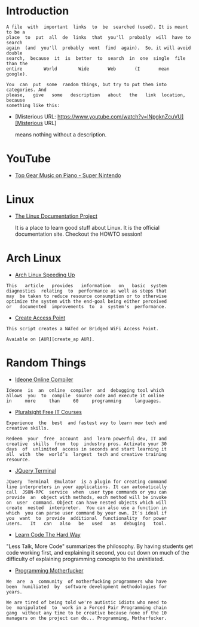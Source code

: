 # Introduction

    A file  with  important  links  to  be  searched (used). It is meant to be a
    place  to  put  all  de  links  that  you'll  probably  will  have to search
    again  (and  you'll  probably  wont  find  again).  So, it will avoid double
    search,  because  it  is  better  to  search  in  one  single  file than the
    entire        World        Wide       Web       (I       mean       google).

    You  can  put  some  random things, but try to put them into categories. And
    please,   give   some   description   about   the   link  location,  because
    something like this:

* [Misterious URL: https://www.youtube.com/watch?v=lNpgknZcuVU][Misterious URL]

    means nothing without a description.


# YouTube

* [Top Gear Music on Piano - Super Nintendo][TG]

# Linux

* [The Linux Documentation Project][TLDP]

    It  is  a  place  to learn good stuff about Linux. It is the
    official documentation site. Checkout the HOWTO session!

# Arch Linux

* [Arch Linux Speeding Up][ArchUp]
<!--{{{-->

    This   article   provides   information   on   basic  system
    diagnostics  relating  to  performance as well as steps that
    may  be taken to reduce resource consumption or to otherwise
    optimize the system with the end-goal being either perceived
    or   documented  improvements  to  a  system's  performance.

<!--}}}-->

* [Create Access Point][create_ap]
<!--{{{-->

    This script creates a NATed or Bridged WiFi Access Point.

    Avaiable on [AUR][create_ap AUR].

<!--}}}-->
# Random Things

* [Ideone Online Compiler][Ideone]
<!--{{{-->

    Ideone  is  an  online  compiler  and  debugging tool which
    allows  you  to  compile  source code and execute it online
    in     more     than     60     programming     languages.

<!--}}}-->

* [Pluralsight Free IT Courses][Pluralsight]
<!--{{{-->

    Experience  the  best  and fastest way to learn new tech and
    creative skills.

    Redeem  your  free  account  and  learn powerful dev, IT and
    creative  skills  from  top  industry pros. Activate your 30
    days  of  unlimited  access in seconds and start learning it
    all  with  the  world’s  largest  tech and creative training
    resource.

<!--}}}-->

* [JQuery Terminal][JQueryTerminal]
<!--{{{-->

    JQuery  Terminal  Emulator  is a plugin for creating command
    line interpreters in your applications. It can automatically
    call  JSON-RPC  service  when  user type commands or you can
    provide  an  object with methods, each method will be invoke
    on  user  command. Object can have nested objects which will
    create  nested  interpreter.  You can also use a function in
    which  you can parse user command by your own. It′s ideal if
    you  want  to  provide  additional  functionality  for power
    users.   It   can   also   be   used   as   debuging   tool.

<!--}}}-->

* [Learn Code The Hard Way][LCTHW]
<!--{{{-->
"Less  Talk, More Code" summarizes the philosophy. By having
students  get  code working first, and explaining it second,
you  cut  down  on  much  of  the  difficulty  of explaining
programming      concepts      to      the      uninitiated.
<!--}}}-->

* [Programming Motherfucker][PMFucker]
<!--{{{-->

    We  are  a  community  of motherfucking programmers who have
    been  humiliated  by  software development methodologies for
    years.

    We are tired of being told we're autistic idiots who need to
    be  manipulated  to  work in a Forced Pair Programming chain
    gang  without any time to be creative because none of the 10
    managers on the project can do... Programming, Motherfucker.

<!--}}}-->





[Misterious URL]: https://www.youtube.com/watch?v=lNpgknZcuVU
[Ideone]: http://ideone.com/
[Pluralsight]: https://offers.pluralsight.com/
[ArchUp]: https://wiki.archlinux.org/index.php/Maximizing_performance
[TG]: https://www.youtube.com/watch?v=_QVKcjpjeM4&index=1&list=RD_QVKcjpjeM4
[create_ap]: https://github.com/oblique/create_ap
[create_ap AUR]: https://aur4.archlinux.org/packages/create_ap
[JQueryTerminal]: http://terminal.jcubic.pl/
[LCTHW]: http://learncodethehardway.org/
[PMFucker]: http://programming-motherfucker.com/ 
[TLDP]: http://www.tldp.org/
